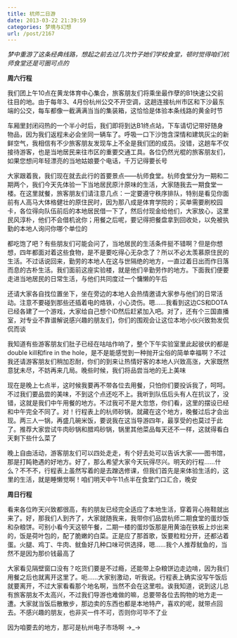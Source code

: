 ```yaml
---
title: 杭师二日游
date: 2013-03-22 21:39:59
categories: 梦境与幻想
url: /post/2167
---
```


_梦中重游了这条经典线路，想起之前去过几次竹子她们学校食堂，顿时觉得咱们杭师食堂还是可圈可点的_

**周六行程**

我们团上午10点在黄龙体育中心集合，旅客朋友们将乘坐最作孽的B1快速公交前往目的地。由于每年3、4月份杭州公交不开空调，这趟连接杭州市区和下沙最东端的公交，每车都像一截满满当当的集装箱，这恰恰是体验本条线路的黄金时节

车厢里封闭闷热的一个半小时后，我们即将到达B1终点站，下车请切记带好随身物品，因为我们返程未必会坐同一辆车了。呼吸一口下沙饱含深情和建筑灰尘的新鲜空气，我相信有不少旅客朋友发现车上不全是我们团的成员。没错，这趟车不仅接待游客，也是当地居民来往市区的重要交通工具。各位仍然光棍的旅客朋友们，如果您想问年轻漂亮的当地姑娘要个电话，千万记得要长号

大家跟着我，我们现在就去此行的首要景点——杭师食堂。杭师食堂分为一期和二期两个，我们今天先体验一下当地居民原汁原味的生活，大家随我去一期食堂一楼。在这里就餐，旅客朋友们请注意几点：一定要遵守秩序排队，特别是看见你面前有人高马大体格健壮的原住民时，因为那八成是体育学院的；买单需要刷校园卡，各位得向队伍前后的本地居民借一下了，然后付现金给他们，大家放心，这里民风淳朴，他们不会借机讹你；用餐之后呢，要记得把餐盘拿到回收处，以免被执勤的本地人询问你哪个单位的

都吃饱了吧？有些朋友们可能会问了，当地居民的生活条件挺不错啊？但是你想想，四年都面对着这些食物，是不是要吃得心无杂念了？所以不必太羡慕原住民的生活。不过话说回来，勤劳的本地人在这与世隔绝的地方，一直过着日出而作日落而息的古朴生活。我们面前这座实验楼，就是他们辛勤劳作的地方。下面我们便要走进当地居民的日常生活，与他们共同度过一个慵懒的午后

还请大家各自找位置坐下，坐在旁边的本地人会热情邀请大家参与他们的日常活动。注意不要碰到那些还插着电的烙铁，小心烫伤。嗯……我看到这边CS和DOTA已经各建了一个游戏，大家给自己想个ID然后赶紧加入吧。对了，还有个三国直播室，对专业不靠谱解说感兴趣的朋友们，你们的围观会让这位本地小伙兴致勃发侃侃而谈

我知道有些游客朋友们肚子已经在咕咕作响了，整个下午实验室里此起彼伏的都是double kill和fire in the hole，是不是能感觉到一种抛开尘俗的简单幸福啊？不过我还请游客朋友们稍加忍耐，你们的到来让热情好客的本地人兴致高涨，大家既然意犹未尽，不妨再来几局。晚些时候，我们将品尝当地的无上美味

现在是晚上七点半，这时候我要再不带各位去用餐，只怕你们要投诉我了，呵呵。不过我们要品尝的美味，不到这个点还吃不上。我听到队伍后头有人在抗议了，没错，这就是我们中午用餐的地方。不过我可不是大忽悠，你们看，这里的摆设已经和中午完全不同了。对！行程表上的杭师砂锅，就藏在这个地方，晚餐过后才会出现。两三人一锅，再盛几碗米饭，要说我在这当导游四年，最享受的也莫过于此了。推荐大家尝试牛肉砂锅和腊鸡砂锅，锅里其他菜品每天还不一样，这就得看白天剩下些什么菜了

晚上自由活动，游客朋友们可以四处走走，有个好去处可以告诉大家——图书馆，那是打盹艳遇的好地方。好了，那么希望大家今天玩得尽兴。明天的行程……什么？不不不，行程表上虽然写着的是去蹭选修课，但我们首先是来体验生活的，这里的生活，就是睡懒觉啊！咱们明天中午11点半在食堂门口汇合，晚安

**周日行程**

看来各位昨天兴致都很高，有的朋友已经完全适应了本地生活，穿着背心拖鞋就出来了。好，那我们人到齐了，大家就随我来，我带你们品尝杭师二期食堂的蛋炒饭和杂粮饼。可别小看今天这顿午餐，二期一楼的蛋炒饭那是用黄油在铁板上炒出来的，饭是荷叶包的，配了脆嫩的白菜。正是应了那首歌，饭要粒粒分开，还都沾着蛋。火腿、鸡丁、牛肉、鱿鱼好几种口味可供选择，嗯……我个人推荐鱿鱼的，当然不是因为那价钱最高了

大家看见隔壁窗口没有？吃货们要是不过瘾，还能带上杂粮饼边走边啃，因为我们用餐之后也就离开这里了。呃……大家别激动，听我说。行程表上确实没写午饭后就要离开，不过大家看看那个地名啊，当然不会在这里啦。诶我知道，说到这儿总有旅客朋友不太高兴，不过我们导游也难做的嘛，总要带各位去购物的地方走一遭。大家就当饭后散散步，那边卖的东西也都是本地特产，喜欢的呢，就带点回去。不感兴趣的朋友，也非买一件不可，否则你可毕不了业

因为咱要去的地方，那可是杭州电子市场啊  →_→